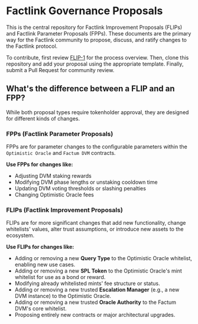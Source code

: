 # Factlink Governance Proposals

This is the central repository for Factlink Improvement Proposals (FLIPs) and Factlink Parameter Proposals (FPPs). These documents are the primary way for the Factlink community to propose, discuss, and ratify changes to the Factlink protocol.

To contribute, first review [FLIP-1](FLIPs/flip-1.md) for the process overview. Then, clone this repository and add your proposal using the appropriate template. Finally, submit a Pull Request for community review.

## What's the difference between a FLIP and an FPP?

While both proposal types require tokenholder approval, they are designed for different kinds of changes.

### FPPs (Factlink Parameter Proposals)

FPPs are for parameter changes to the configurable parameters within the `Optimistic Oracle` and `Factum DVM` contracts.

**Use FPPs for changes like:**

- Adjusting DVM staking rewards
- Modifying DVM phase lengths or unstaking cooldown time
- Updating DVM voting thresholds or slashing penalties
- Changing Optimistic Oracle fees

### FLIPs (Factlink Improvement Proposals)

FLIPs are for more significant changes that add new functionality, change whitelists' values, alter trust assumptions, or introduce new assets to the ecosystem.

**Use FLIPs for changes like:**

- Adding or removing a new **Query Type** to the Optimistic Oracle whitelist, enabling new use cases.
- Adding or removing a new **SPL Token** to the Optimistic Oracle's mint whitelist for use as a bond or reward.
- Modifying already whitelisted mints' fee structure or status.
- Adding or removing a new trusted **Escalation Manager** (e.g., a new DVM instance) to the Optimistic Oracle.
- Adding or removing a new trusted **Oracle Authority** to the Factum DVM's core whitelist.
- Proposing entirely new contracts or major architectural upgrades.
